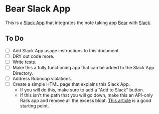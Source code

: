 # Bear Slack App

This is a [Slack App](https://api.slack.com/start) that integrates the note
taking app [Bear](https://bear.app/) with [Slack](https://slack.com/).

## To Do
- [ ] Add Slack App usage instructions to this document.
- [ ] DRY out code more.
- [ ] Write tests.
- [ ] Make this a fully functioning app that can be added to the Slack App
  Directory.
- [ ] Address Rubocop violations.
- [ ] Create a simple HTML page that explains this Slack App.
  - If you will do this, make sure to add a "Add to Slack" button.
  - If this isn't the path that you will go down, make this an API-only Rails
    app and remove all the excess bloat. [This
article](https://hashrocket.com/blog/posts/how-to-make-rails-5-api-only) is a
good starting point.
